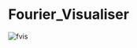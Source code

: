 # Fourier_Visualiser
 
![fvis](https://github.com/manczakw/Fourier_Visualiser/assets/69490354/c4bf119a-5c8a-4871-9559-16e098673062)
